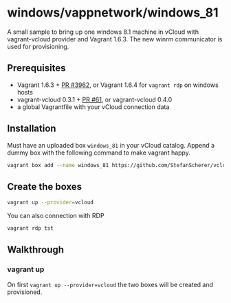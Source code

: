 # windows/vappnetwork/windows_81
A small sample to bring up one windows 8.1 machine in vCloud with vagrant-vcloud provider
and Vagrant 1.6.3. The new winrm communicator is used for provisioning.

## Prerequisites

* Vagrant 1.6.3 + [PR #3962](https://github.com/frapposelli/vagrant-vcloud/pull/3962), or Vagrant 1.6.4 for `vagrant rdp` on windows hosts
* vagrant-vcloud 0.3.1 + [PR #61](https://github.com/frapposelli/vagrant-vcloud/pull/61), or vagrant-vcloud 0.4.0
* a global Vagrantfile with your vCloud connection data

## Installation

Must have an uploaded box `windows_81` in your vCloud catalog. Append a dummy box with the following command to make vagrant happy.

```bash
vagrant box add --name windows_81 https://github.com/StefanScherer/vcloud-scenarios/raw/master/dummy_box/dummy.box
```

## Create the boxes
```bash
vagrant up --provider=vcloud
```

You can also connection with RDP

```bash
vagrant rdp tst
```

## Walkthrough

### vagrant up

On first `vagrant up --provider=vcloud` the two boxes will be created and provisioned.

